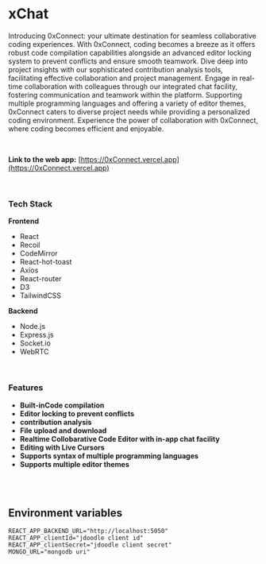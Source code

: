 # xChat

Introducing 0xConnect: your ultimate destination for seamless collaborative coding experiences. With 0xConnect, coding becomes a breeze as it offers robust code compilation capabilities alongside an advanced editor locking system to prevent conflicts and ensure smooth teamwork. Dive deep into project insights with our sophisticated contribution analysis tools, facilitating effective collaboration and project management. Engage in real-time collaboration with colleagues through our integrated chat facility, fostering communication and teamwork within the platform. Supporting multiple programming languages and offering a variety of editor themes, 0xConnect caters to diverse project needs while providing a personalized coding environment. Experience the power of collaboration with 0xConnect, where coding becomes efficient and enjoyable.

<br/>

**Link to the web app:** [https://0xConnect.vercel.app](https://0xConnect.vercel.app) <br/>

<br/>

### Tech Stack

**Frontend**

- React
- Recoil
- CodeMirror
- React-hot-toast
- Axios
- React-router
- D3
- TailwindCSS

**Backend**

- Node.js
- Express.js
- Socket.io
- WebRTC

<br/>

### Features
- **Built-inCode compilation**
- **Editor locking to prevent conflicts**
- **contribution analysis**
- **File upload and download**
- **Realtime Collobarative Code Editor with in-app chat facility**
- **Editing with Live Cursors**
- **Supports syntax of multiple programming languages**
- **Supports multiple editor themes**

<br/>
<br/>

## Environment variables
```
REACT_APP_BACKEND_URL="http://localhost:5050"
REACT_APP_clientId="jdoodle client id"
REACT_APP_clientSecret="jdoodle client secret"
MONGO_URL="mongodb uri"
```
